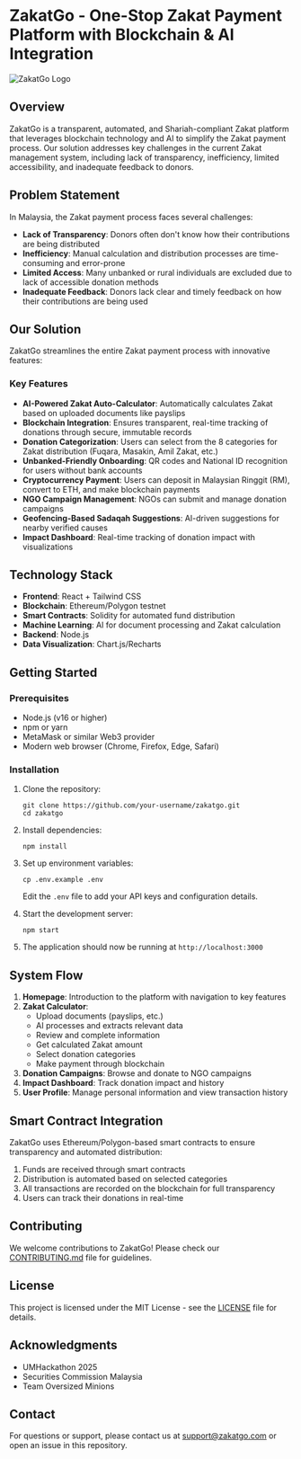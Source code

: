 # ZakatGo - One-Stop Zakat Payment Platform with Blockchain & AI Integration

![ZakatGo Logo](https://via.placeholder.com/200x100?text=ZakatGo)

## Overview

ZakatGo is a transparent, automated, and Shariah-compliant Zakat platform that leverages blockchain technology and AI to simplify the Zakat payment process. Our solution addresses key challenges in the current Zakat management system, including lack of transparency, inefficiency, limited accessibility, and inadequate feedback to donors.

## Problem Statement

In Malaysia, the Zakat payment process faces several challenges:

- **Lack of Transparency**: Donors often don't know how their contributions are being distributed
- **Inefficiency**: Manual calculation and distribution processes are time-consuming and error-prone
- **Limited Access**: Many unbanked or rural individuals are excluded due to lack of accessible donation methods
- **Inadequate Feedback**: Donors lack clear and timely feedback on how their contributions are being used

## Our Solution

ZakatGo streamlines the entire Zakat payment process with innovative features:

### Key Features

- **AI-Powered Zakat Auto-Calculator**: Automatically calculates Zakat based on uploaded documents like payslips
- **Blockchain Integration**: Ensures transparent, real-time tracking of donations through secure, immutable records
- **Donation Categorization**: Users can select from the 8 categories for Zakat distribution (Fuqara, Masakin, Amil Zakat, etc.)
- **Unbanked-Friendly Onboarding**: QR codes and National ID recognition for users without bank accounts
- **Cryptocurrency Payment**: Users can deposit in Malaysian Ringgit (RM), convert to ETH, and make blockchain payments
- **NGO Campaign Management**: NGOs can submit and manage donation campaigns
- **Geofencing-Based Sadaqah Suggestions**: AI-driven suggestions for nearby verified causes
- **Impact Dashboard**: Real-time tracking of donation impact with visualizations

## Technology Stack

- **Frontend**: React + Tailwind CSS
- **Blockchain**: Ethereum/Polygon testnet
- **Smart Contracts**: Solidity for automated fund distribution
- **Machine Learning**: AI for document processing and Zakat calculation
- **Backend**: Node.js
- **Data Visualization**: Chart.js/Recharts

## Getting Started

### Prerequisites

- Node.js (v16 or higher)
- npm or yarn
- MetaMask or similar Web3 provider
- Modern web browser (Chrome, Firefox, Edge, Safari)

### Installation

1. Clone the repository:
   ```
   git clone https://github.com/your-username/zakatgo.git
   cd zakatgo
   ```

2. Install dependencies:
   ```
   npm install
   ```

3. Set up environment variables:
   ```
   cp .env.example .env
   ```
   Edit the `.env` file to add your API keys and configuration details.

4. Start the development server:
   ```
   npm start
   ```

5. The application should now be running at `http://localhost:3000`

## System Flow

1. **Homepage**: Introduction to the platform with navigation to key features
2. **Zakat Calculator**:
   - Upload documents (payslips, etc.)
   - AI processes and extracts relevant data
   - Review and complete information
   - Get calculated Zakat amount
   - Select donation categories
   - Make payment through blockchain
3. **Donation Campaigns**: Browse and donate to NGO campaigns
4. **Impact Dashboard**: Track donation impact and history
5. **User Profile**: Manage personal information and view transaction history

## Smart Contract Integration

ZakatGo uses Ethereum/Polygon-based smart contracts to ensure transparency and automated distribution:

1. Funds are received through smart contracts
2. Distribution is automated based on selected categories
3. All transactions are recorded on the blockchain for full transparency
4. Users can track their donations in real-time

## Contributing

We welcome contributions to ZakatGo! Please check our [CONTRIBUTING.md](CONTRIBUTING.md) file for guidelines.

## License

This project is licensed under the MIT License - see the [LICENSE](LICENSE) file for details.

## Acknowledgments

- UMHackathon 2025
- Securities Commission Malaysia
- Team Oversized Minions

## Contact

For questions or support, please contact us at support@zakatgo.com or open an issue in this repository.
